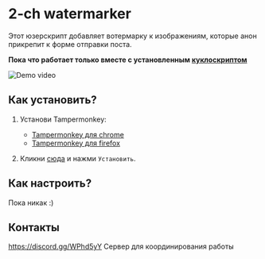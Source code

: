 # 2-ch watermarker

Этот юзерскрипт добавляет вотермарку к изображениям, которые анон прикрепит к форме отправки поста.

**Пока что работает только вместе с установленным [куклоскриптом](http://www.freedollchan.org/scripts)**

![Demo video](https://i.imgur.com/bdoOqeM.gif)

## Как установить?

1. Установи Tampermonkey: 
    - [Tampermonkey для chrome](https://chrome.google.com/webstore/detail/tampermonkey/dhdgffkkebhmkfjojejmpbldmpobfkfo?hl=ru)
    - [Tampermonkey для firefox](https://addons.mozilla.org/ru/firefox/addon/tampermonkey/)

2. Кликни [сюда](https://github.com/lahtabot/2ch-watermark/raw/master/dist/2ch-watermark.user.js) и нажми `Установить`.

## Как настроить? 

Пока никак :)

## Контакты

https://discord.gg/WPhd5yY 
Сервер для координирования работы